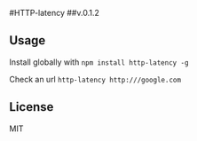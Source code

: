#HTTP-latency
##v.0.1.2

## Usage

Install globally with `npm install http-latency -g`

Check an url `http-latency http:///google.com`

## License

MIT
